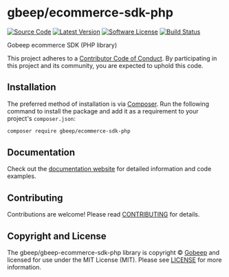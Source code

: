 # gbeep/ecommerce-sdk-php

[![Source Code][badge-source]][source]
[![Latest Version][badge-release]][packagist]
[![Software License][badge-license]][license]
[![Build Status][badge-build]][build]

Gobeep ecommerce SDK (PHP library)

This project adheres to a [Contributor Code of Conduct][conduct]. By
participating in this project and its community, you are expected to uphold this
code.


## Installation

The preferred method of installation is via [Composer][]. Run the following
command to install the package and add it as a requirement to your project's
`composer.json`:

```bash
composer require gbeep/ecommerce-sdk-php
```


## Documentation

Check out the [documentation website][documentation] for detailed information
and code examples.


## Contributing

Contributions are welcome! Please read [CONTRIBUTING][] for details.


## Copyright and License

The gbeep/gbeep-ecommerce-sdk-php library is copyright © [Gobeep](https://gobeep.co)
and licensed for use under the MIT License (MIT). Please see [LICENSE][] for
more information.


[conduct]: https://github.com/gbeep-ecommerce-sdk-php/blob/master/.github/CODE_OF_CONDUCT.md
[composer]: http://getcomposer.org/
[documentation]: https://github.com/gbeep/ecommerce-sdk-php/README.md
[contributing]: https://github.com/gbeep/ecommerce-sdk-php/blob/master/.github/CONTRIBUTING.md

[badge-source]: http://img.shields.io/badge/source-gbeep/ecommerce--sdk--php-blue.svg?style=flat-square
[badge-release]: https://img.shields.io/packagist/v/gbeep/ecommerce-sdk-php.svg?style=flat-square&label=release
[badge-license]: https://img.shields.io/packagist/l/gbeep/ecommerce-sdk-php.svg?style=flat-square
[badge-php]: https://img.shields.io/packagist/php-v/gbeep/ecommerce-sdk-php.svg?style=flat-square
[badge-build]: https://img.shields.io/travis/gbeep/ecommerce-sdk-php/master.svg?style=flat-square

[source]: https://github.com/gbeep/ecommerce-sdk-php
[packagist]: https://packagist.org/packages/gbeep/ecommerce-sdk-php
[license]: https://github.com/gbeep/ecommerce-sdk-php/blob/master/LICENSE
[build]: https://travis-ci.org/gbeep/ecommerce-sdk-php
